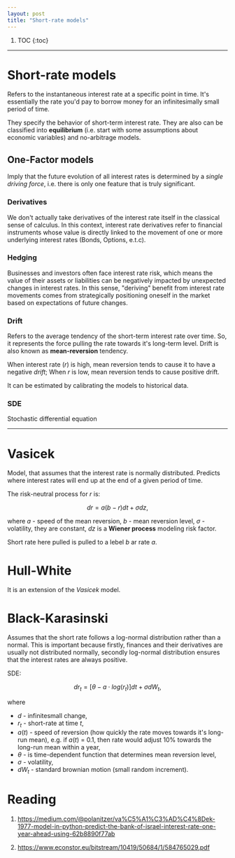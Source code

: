 ```yaml
---
layout: post
title: "Short-rate models"
---
```



1. TOC
{:toc}

---

# Short-rate models
Refers to the instantaneous interest rate at a specific point in time. It's essentially the rate you'd pay to borrow money for an infinitesimally small period of time.

They specify the behavior of short-term interest rate. They are also can be classified into **equilibrium** (i.e. start with some assumptions about economic variables) and no-arbitrage models.

## One-Factor models

Imply that the future evolution of all interest rates is determined by a _single driving force_, i.e. there is only one feature that is truly significant. 

### Derivatives

We don't actually take derivatives of the interest rate itself in the classical sense of calculus. In this context, interest rate derivatives refer to financial instruments whose value is directly linked to the movement of one or more underlying interest rates (Bonds, Options, e.t.c).

### Hedging

Businesses and investors often face interest rate risk, which means the value of their assets or liabilities can be negatively impacted by unexpected changes in interest rates.
In this sense, "deriving" benefit from interest rate movements comes from strategically positioning oneself in the market based on expectations of future changes.

### Drift

Refers to the average tendency of the short-term interest rate over time. So, it represents the force pulling the rate towards it's long-term level. Drift is also known as **mean-reversion** tendency.

When interest rate ($r$) is high, mean reversion tends to cause it to have a negative _drift_;
When $r$ is low, mean reversion tends to cause positive drift.

It can be estimated by calibrating the models to historical data. 

### SDE

Stochastic differential equation

---

# Vasicek 

Model, that assumes that the interest rate is normally distributed. Predicts where interest rates will end up at the end of a given period of time.

The risk-neutral process for $r$ is:

$$ dr = a(b - r)dt + \sigma dz, $$

where $a$ - speed of the mean reversion, $b$ - mean reversion level, $\sigma$ - volatility, they are constant, $dz$ is a **Wiener process** modeling risk factor. 

 Short rate here pulled is pulled to a lebel $b$ ar rate $a$.


# Hull-White

It is an extension of the _Vasicek_ model.  

# Black-Karasinski

Assumes that the short rate follows a log-normal distribution rather than a normal. This is important because firstly, finances and their derivatives are usually not distributed normally, secondly log-normal distribution ensures that the interest rates are always positive.

SDE:

$$ dr_t = [\theta - a \cdot log(r_t)] dt + \sigma  dW_t, $$

where 

* $d$ - infinitesmall change,
* $r_t$ - short-rate at time $t$,
* $a(t)$ - speed of reversion (how quickly the rate moves towards it's long-run mean), e.g. if $a(t)$ = 0.1, then rate would adjust 10% towards the long-run mean within a year,
* $\theta$ - is time-dependent function that determines mean reversion level,
* $\sigma$ - volatility,
* $dW_t$ - standard brownian motion (small random increment).



# Reading

1. https://medium.com/@polanitzer/va%C5%A1%C3%AD%C4%8Dek-1977-model-in-python-predict-the-bank-of-israel-interest-rate-one-year-ahead-using-62b8890f77ab

2. https://www.econstor.eu/bitstream/10419/50684/1/584765029.pdf